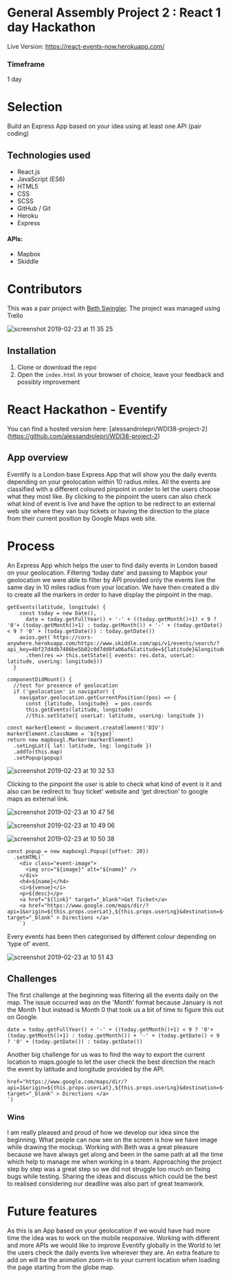 # General Assembly Project 2 : React 1 day Hackathon

Live Version: https://react-events-now.herokuapp.com/

### Timeframe
1 day

# Selection

Build an Express App based on your idea using at least one API (pair coding)


## Technologies used

* React.js
* JavaScript (ES6)
* HTML5
* CSS
* SCSS
* GitHub / Git
* Heroku
* Express

#### APIs:

* Mapbox
* Skiddle

# Contributors

This was a pair project with [Beth Swingler](https://github.com/laceswingybethler/WDI-project-02). The project was managed using Trello

![screenshot 2019-02-23 at 11 35 25](https://user-images.githubusercontent.com/42512889/53285936-2e511f80-375f-11e9-8ea6-6e5a9aeed63d.png)



## Installation

1. Clone or download the repo
2. Open the `index.html` in your browser of choice, leave your feedback and possibly improvement



# React Hackathon - Eventify


You can find a hosted version here:
[alessandrolepri/WDI38-project-2]
(https://github.com/alessandrolepri/WDI38-project-2)



## App overview
Eventify is a London base Express App that will show you the daily events depending on your geolocation within 10 radius miles.
All the events are classified with a different coloured pinpoint in order to let the users choose what they most like.
By clicking to the pinpoint the users can also check what kind of event is live and have the option to be redirect to an external web site where they van buy tickets or having the direction to the place from their current position by Google Maps web site.  


# Process

An Express App which helps the user to find daily events in London based on your geolocation. Filtering ‘today date’ and passing to Mapbox your geolocation we were able to filter by API provided only the events live the same day in 10 miles radius from your location. We have then created a div to create all the markers in order  to have display the pinpoint in the map.
```
getEvents(latitude, longitude) {
    const today = new Date(),
      date = today.getFullYear() + '-' + ((today.getMonth()+1) < 9 ? '0'+ (today.getMonth()+1) : today.getMonth()) + '-' + (today.getDate() < 9 ? '0' + (today.getDate()) : today.getDate())
    axios.get(`https://cors-anywhere.herokuapp.com/https://www.skiddle.com/api/v1/events/search/?api_key=4bf27d4db7486be5b02c0d7dd0fa06af&latitude=${latitude}&longitude=${longitude}&radius=3&order=distance&description=1&minDate=${date}&maxDate=${date}&limit=100`)
      .then(res => this.setState({ events: res.data, userLat: latitude, userLng: longitude}))
  }
  ```
  ```
  componentDidMount() {
    //test for presence of geolocation
    if ('geolocation' in navigator) {
      navigator.geolocation.getCurrentPosition((pos) => {
        const {latitude, longitude}  = pos.coords
        this.getEvents(latitude, longitude)
        //this.setState({ userLat: latitude, userLng: longitude })
```
```
const markerElement = document.createElement('DIV')
markerElement.className = `${type}`
return new mapboxgl.Marker(markerElement)
  .setLngLat({ lat: latitude, lng: longitude })
  .addTo(this.map)
  .setPopup(popup)
  ```
  ![screenshot 2019-02-23 at 10 32 53](https://user-images.githubusercontent.com/42512889/53285247-699b2080-3756-11e9-80c2-620c8dc04ea7.png)

 Clicking to the pinpoint the user is able to check what kind of event is it and also can be redirect to ‘buy ticket’ website and ‘get direction’ to google maps as external link.

![screenshot 2019-02-23 at 10 47 56](https://user-images.githubusercontent.com/42512889/53285453-7f114a00-3758-11e9-8e9b-35d8e9895e5a.png)

![screenshot 2019-02-23 at 10 49 06](https://user-images.githubusercontent.com/42512889/53285471-ae27bb80-3758-11e9-8e5b-d7d83067b5dc.png)

![screenshot 2019-02-23 at 10 50 38](https://user-images.githubusercontent.com/42512889/53285483-e0391d80-3758-11e9-8a05-3e1b970f78aa.png)

```
const popup = new mapboxgl.Popup({offset: 20})
  .setHTML(`
    <div class="event-image">
      <img src="${image}" alt="${name}" />
    </div>
    <h4>${name}</h4>
    <i>${venue}</i>
    <p>${desc}</p>
    <a href="${link}" target="_blank">Get Ticket</a>
    <a href="https://www.google.com/maps/dir/?api=1&origin=${this.props.userLat},${this.props.userLng}&destination=${latitude},${longitude}" target="_blank" > Directions </a>
    `)
```

 Every events has been then categorised by different colour depending on ‘type of’ event.

![screenshot 2019-02-23 at 10 51 43](https://user-images.githubusercontent.com/42512889/53285499-065ebd80-3759-11e9-89ee-3fb71a0e2bae.png)


## Challenges

The first challenge at the beginning was filtering all the events daily on the map. The issue occurred was on the 'Month' format because January is not the Month 1 but instead is Month 0 that took us a bit of time to figure this out on Google.
```
date = today.getFullYear() + '-' + ((today.getMonth()+1) < 9 ? '0'+ (today.getMonth()+1) : today.getMonth()) + '-' + (today.getDate() < 9 ? '0' + (today.getDate()) : today.getDate())
```

Another big challenge for us was to find the way to export the current location to maps.google to let the user check the best direction the reach the event by latitude and longitude provided by the API.

```
href="https://www.google.com/maps/dir/?api=1&origin=${this.props.userLat},${this.props.userLng}&destination=${latitude},${longitude}" target="_blank" > Directions </a>
`)
```

### Wins

I am really pleased and proud of how we develop our idea since the beginning.
What people can now see on the screen is how we have image while drawing the mockup. Working with Beth was a great pleasure because we have always get along and been in the same path at all the time which help to manage me when working in a team.
Approaching the project step by step was a great step so we did not struggle too much on fixing bugs while testing. Sharing the ideas and discuss which could be the best to realised considering our deadline was also part of great teamwork.



# Future features

As this is an App based on your geolocation if we would have had more time the idea was to work on the mobile responsive.
Working with different and more APIs we would like to improve Eventify globally in the World to let the users check the daily events live wherever they are.
An extra feature to add on will be the animation zoom-in to your current location when loading the page starting from the globe map.
